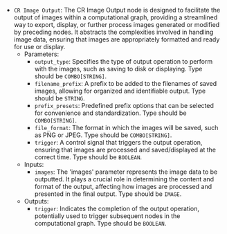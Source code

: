 - `CR Image Output`: The CR Image Output node is designed to facilitate the output of images within a computational graph, providing a streamlined way to export, display, or further process images generated or modified by preceding nodes. It abstracts the complexities involved in handling image data, ensuring that images are appropriately formatted and ready for use or display.
    - Parameters:
        - `output_type`: Specifies the type of output operation to perform with the images, such as saving to disk or displaying. Type should be `COMBO[STRING]`.
        - `filename_prefix`: A prefix to be added to the filenames of saved images, allowing for organized and identifiable output. Type should be `STRING`.
        - `prefix_presets`: Predefined prefix options that can be selected for convenience and standardization. Type should be `COMBO[STRING]`.
        - `file_format`: The format in which the images will be saved, such as PNG or JPEG. Type should be `COMBO[STRING]`.
        - `trigger`: A control signal that triggers the output operation, ensuring that images are processed and saved/displayed at the correct time. Type should be `BOOLEAN`.
    - Inputs:
        - `images`: The 'images' parameter represents the image data to be outputted. It plays a crucial role in determining the content and format of the output, affecting how images are processed and presented in the final output. Type should be `IMAGE`.
    - Outputs:
        - `trigger`: Indicates the completion of the output operation, potentially used to trigger subsequent nodes in the computational graph. Type should be `BOOLEAN`.

